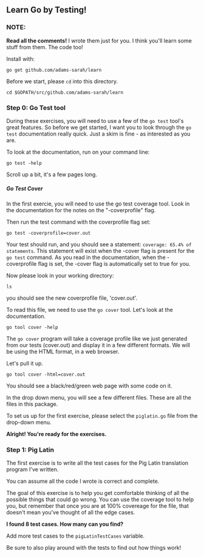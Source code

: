 ## Learn Go by Testing!

### NOTE:
**Read all the comments!** I wrote them just for you. 
I think you'll learn some stuff from them. The code too!

Install with:
```
go get github.com/adams-sarah/learn
```

Before we start, please `cd` into this directory.
```shell
cd $GOPATH/src/github.com/adams-sarah/learn
```

### Step 0: Go Test tool
During these exercises, you will need to use a few of the `go test` tool's 
great features.
So before we get started, I want you to look through the `go test` documentation
really quick. Just a skim is fine - as interested as you are.

To look at the documentation, run on your command line:
```
go test -help
```

Scroll up a bit, it's a few pages long.

##### Go Test Cover
In the first exercie, you will need to use the go test coverage tool.
Look in the documentation for the notes on the "-coverprofile" flag.

Then run the test command with the coverprofile flag set:
```shell
go test -coverprofile=cover.out
```

Your test should run, and you should see a statement:
`coverage: 65.4% of statements`.
This statement will exist when the -cover flag is present for the `go test` command.
As you read in the documentation, when the -coverprofile flag is set,
the -cover flag is automatically set to true for you.

Now please look in your working directory:
```
ls
```
you should see the new coverprofile file, 'cover.out'.

To read this file, we need to use the `go cover` tool.
Let's look at the documentation.

```shell
go tool cover -help
```

The `go cover` program will take a coverage profile like we just generated from our tests (cover.out)
and display it in a few different formats.
We will be using the HTML format, in a web browser.

Let's pull it up.

```shell
go tool cover -html=cover.out
```

You should see a black/red/green web page with some code on it.

In the drop down menu, you will see a few different files. These are all the files in 
this package.

To set us up for the first exercise, please select the `piglatin.go` file from the drop-down menu.

**Alright! You're ready for the exercises.**

### Step 1: Pig Latin
The first exercise is to write all the test cases
for the Pig Latin translation program I've written.

You can assume all the code I wrote is correct and complete.

The goal of this exercise is to help you get comfortable thinking of 
all the possible things that could go wrong.
You can use the coverage tool to help you, but remember that once you are
at 100% covereage for the file, that doesn't mean you've thought of all
the edge cases. 

**I found 8 test cases. How many can you find?**

Add more test cases to the `pigLatinTestCases` variable.


Be sure to also play around with the tests to find out how things work!